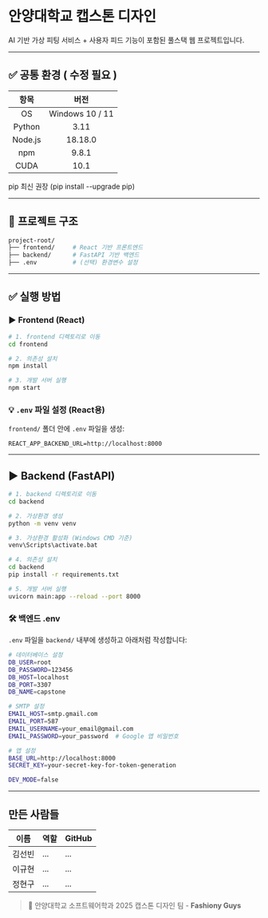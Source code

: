 # 안양대학교 캡스톤 디자인
AI 기반 가상 피팅 서비스 + 사용자 피드 기능이 포함된 풀스택 웹 프로젝트입니다.

***

## ✅ 공통 환경 ( 수정 필요 )
|항목|버전|
|:-----:|:-----:|
|OS|Windows 10 / 11|
|Python|3.11|
|Node.js|18.18.0|
|npm|9.8.1|
|CUDA|10.1|

pip	최신 권장 (pip install --upgrade pip)

***

## 📁 프로젝트 구조
```bash
project-root/
├── frontend/     # React 기반 프론트엔드
├── backend/      # FastAPI 기반 백엔드
├── .env          # (선택) 환경변수 설정
```

***

## ✅ 실행 방법
### ▶️ Frontend (React)
```bash
# 1. frontend 디렉토리로 이동
cd frontend

# 2. 의존성 설치
npm install

# 3. 개발 서버 실행
npm start
```

### 💡 ``.env`` 파일 설정 (React용)
``frontend/`` 폴더 안에 ``.env`` 파일을 생성:
```env
REACT_APP_BACKEND_URL=http://localhost:8000
```

***

## ▶️ Backend (FastAPI)
```bash
# 1. backend 디렉토리로 이동
cd backend

# 2. 가상환경 생성
python -m venv venv

# 3. 가상환경 활성화 (Windows CMD 기준)
venv\Scripts\activate.bat

# 4. 의존성 설치
cd backend
pip install -r requirements.txt

# 5. 개발 서버 실행
uvicorn main:app --reload --port 8000
```

### 🛠 백엔드 .env
``.env`` 파일을 ``backend/`` 내부에 생성하고 아래처럼 작성합니다:
```bash
# 데이터베이스 설정
DB_USER=root
DB_PASSWORD=123456
DB_HOST=localhost
DB_PORT=3307
DB_NAME=capstone

# SMTP 설정
EMAIL_HOST=smtp.gmail.com
EMAIL_PORT=587
EMAIL_USERNAME=your_email@gmail.com
EMAIL_PASSWORD=your_password  # Google 앱 비밀번호

# 앱 설정
BASE_URL=http://localhost:8000
SECRET_KEY=your-secret-key-for-token-generation

DEV_MODE=false
```

***

## 만든 사람들
| 이름 | 역할 | GitHub |
|-----|------|--------|
|김선빈|...|...|
|이규현|...|...|
|정현구|...|...|

> 📌 안양대학교 소프트웨어학과 2025 캡스톤 디자인 팀 - **Fashiony Guys**